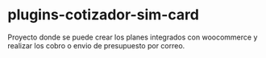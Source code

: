 # plugins-cotizador-sim-card
Proyecto donde se puede crear los planes integrados con woocommerce y realizar los cobro o envio de presupuesto por correo.

